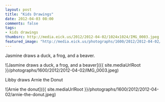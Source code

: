 ```yaml
---
layout: post
title: "Kids Drawings"
date: 2012-04-03 08:00
comments: false
tags: 
- kids drawings
thumbsrc: http://media.eick.us/2012/2012-04-02/1024x1024/IMG_0003.jpeg
featured_image: "http://media.eick.us/photographs/1600/2012/2012-04-02/IMG_0003.jpeg"
---
```

Jasmine draws a duck, a frog, and a beaver.



![Jasmine draws a duck, a frog, and a beaver]({{ site.mediaUrlRoot }}/photographs/1600/2012/2012-04-02/IMG_0003.jpeg)


Libby draws Arnie the Donut



![Arnie the donut]({{ site.mediaUrlRoot }}/photographs/1600/2012/2012-04-02/arnie-the-donut.jpeg)


